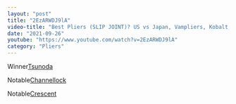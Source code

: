 ```yaml
---
layout: "post"
title: "2EzARWDJ9lA"
video-title: "Best Pliers (SLIP JOINT)? US vs Japan, Vampliers, Kobalt, Irwin, Stanley, Tekton, Martin"
date: "2021-09-26"
youtube: "https://www.youtube.com/watch?v=2EzARWDJ9lA"
category: "Pliers"
---
```

<div class="space-y-1"><p><span class="inline-flex items-center justify-center px-2 py-1 mr-2 text-sm font-semibold leading-none text-red-50 bg-red-600 rounded-full">Winner</span><a class="text-gray-900 hover:text-red-600 no-underline hover:no-underline" target="_blank" href="https://amzn.to/3i9oghZ">Tsunoda</a><br></p><p><span class="inline-flex items-center justify-center px-2 py-1 mr-2 text-sm font-semibold leading-none bg-white hover:bg-gray-100 text-gray-400 border border-gray-200 rounded-full">Notable</span><a class="text-gray-900 hover:text-red-600 no-underline hover:no-underline" target="_blank" href="https://amzn.to/39FDBSN">Channellock</a><br></p><p><span class="inline-flex items-center justify-center px-2 py-1 mr-2 text-sm font-semibold leading-none bg-white hover:bg-gray-100 text-gray-400 border border-gray-200 rounded-full">Notable</span><a class="text-gray-900 hover:text-red-600 no-underline hover:no-underline" target="_blank" href="https://amzn.to/2ZnMXAK">Crescent</a><br></p></div>